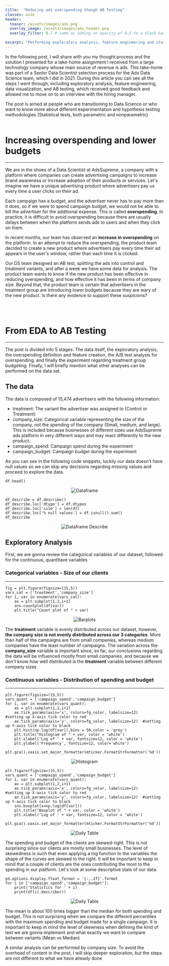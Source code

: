 ```yaml
---
title:  "Reducing ads overspending though AB Testing"
classes: wide
header:
  teaser: /assets/images/ads.png
  overlay_image: /assets/images/ads_header.png
  overlay_filter: 0.7 # same as adding an opacity of 0.5 to a black background

excerpt: "Performing exploratory analysis, feature engineering and statistical techniques to address business questions regarding ads overspending"
---
```

 

In the following post, I will share with you my thought process and the solution I presented for a take-home assignment I received from a large technology company whose main source of revenue is ads. This take-home was part of a Senior Data Scientist selection process for the Ads Data Science team, which I did in 2021. During this article you can see all the steps I went through, including exploratory analysis, feature engineering, data visualization, and AB testing, which received good feedback and allowed me to move on to an interview with the hiring manager.

The post is aimed at people who are transitioning to Data Science or who want to know more about different experimentation and hypothesis testing methodologies (Statistical tests, both parametric and nonparametric)
<br>
<br>

# Increasing overspending and lower budgets
---
We are in the shoes of a Data Scientist at AdsSupreme, a company with a platform where companies can create advertising campaigns to increase brand awareness or increase adoption of their products or services. Let's imagine we have a unique advertising product where advertisers pay us every time a user clicks on their ad.

Each campaign has a budget, and the advertiser never has to pay more than it does, so if we were to spend
campaign budget, we would not be able to bill the advertiser for the additional expense. This is called **overspending**. In practice, it is difficult to avoid overspending because there are usually delays between when the platform sends ads to users and when they click on them.

In recent months, our team has observed an **increase in overspending** on the platform. In an attempt to reduce the overspending, the product team decided to create a new product where advertisers pay every time their ad appears in the user's window, rather than each time it is clicked.

Our DS team designed an AB test, splitting the ads into control and treatment variants, and after a week we have some data for analysis. The product team wants to know if the new product has been effective in reducing overspending, and how effective it has been in terms of company size. Beyond that, the product team is certain that advertisers in the treatment group are introducing lower budgets because they are wary of the new product. Is there any evidence to support these suspicions?


<br>
<br>

# From EDA to AB Testing
---

The post is divided into 5 stages: The data itself, the exploratory analysis, the overspending definition and feature creation, the A/B test analysis for overspending, and finally the experiment regarding treatment group budgeting. Finally, I will briefly mention what other analyses can be performed on the data set.


## The data 

The data is composed of 15,474 advertisers with the following information:
- treatment: The variant the advertiser was assigned to (Control or Treatment)
- company_size: Categorical variable representing the size of the company, not the spending of the company (Small, medium, and large). This is
included because businesses of different sizes use AdsSupreme ads platform in very different ways and may react differently to the new product.
- campaign_spend: Campaign spend during the experiment
- campaign_budget: Campaign budget during the experiment

As you can see in the following code snippets, luckily our data doesn't have null values so we can skip any decisions regarding missing values and proceed to explore the data.
```
df.head()
```


<p align="center">
<img src="{{ site.url }}{{ site.baseurl }}/assets/images/ads_overspending/dataframe.PNG" alt="Dataframe">
</p>

```
df_describe = df.describe()
df_describe.loc['dtype'] = df.dtypes
df_describe.loc['size'] = len(df)
df_describe.loc['% null values'] = df.isnull().sum()
df_describe
```


<p align="center">
<img src="{{ site.url }}{{ site.baseurl }}/assets/images/ads_overspending/dataframe_describe.PNG" alt="Dataframe Describe">
</p>

## Exploratory Analysis
First, we are gonna review the categorical variables of our dataset, followed for the continuous, quantitave variables

### Categorical variables - Size of our clients
---

```
fig = plt.figure(figsize=(15,5))
vars_cat = ['treatment','company_size']
for i, var in enumerate(vars_cat):
    ax = plt.subplot(1,2,i+1)
    sns.countplot(df[var])
    plt.title("Count plot of " + var)  
```
<p align="center">
<img src="{{ site.url }}{{ site.baseurl }}/assets/images/ads_overspending/categorical_barplot.png" alt="Barplots">
</p>

The **treatment** variable is evenly distributed across our dataset, however, **the company size is not evenly distributed across our 3 categories**. More than half of the campaigns are from small companies, whereas medium companies have the least number of campaigns. The variation across the **company_size** variable is important since, so far, our conclusions regarding the data will be influenced mostly from small companies, and because we don't know how well distributed is the **treatment** variable between different company sizes


### Continuous variables - Distribution of spending and budget
---
```
plt.figure(figsize=(15,5))
vars_quant = ['campaign_spend','campaign_budget']
for i, var in enumerate(vars_quant):
    ax = plt.subplot(1,2,i+1)
    ax.tick_params(axis='x', colors=fg_color, labelsize=12)    #setting up X-axis tick color to red
    ax.tick_params(axis='y', colors=fg_color, labelsize=12)  #setting up Y-axis tick color to black
    plt.hist(np.log(df[var]),bins = 50,color = 'grey')
    plt.title("Histogram of " + var, color = 'white')
    plt.xlabel('Log of ' + var, fontsize=12, color = 'white')
    plt.ylabel('Frequency', fontsize=12, color='white')
    plt.gca().xaxis.set_major_formatter(mticker.FormatStrFormatter('%d'))
```

<p align="center">
<img src="{{ site.url }}{{ site.baseurl }}/assets/images/ads_overspending/histogram.png" alt="Histogram">
</p>

```
plt.figure(figsize=(15,5))
vars_quant = ['campaign_spend','campaign_budget']
for i, var in enumerate(vars_quant):
    ax = plt.subplot(1,2,i+1)
    ax.tick_params(axis='x', colors=fg_color, labelsize=12)    #setting up X-axis tick color to red
    ax.tick_params(axis='y', colors=fg_color, labelsize=12)  #setting up Y-axis tick color to black
    sns.boxplot(x=np.log(df[var]))
    plt.title("Boxplot of " + var, color = 'white')
    plt.xlabel('Log of ' + var, fontsize=12, color = 'white')
    plt.gca().xaxis.set_major_formatter(mticker.FormatStrFormatter('%d'))
```

<p align="center">
<img src="{{ site.url }}{{ site.baseurl }}/assets/images/ads_overspending/boxplot.png" alt="Daily Table">
</p>


The spending and budget of the clients are skewed-right. This is not surprising since our clients are mostly small businesses. The level of skewedness is such that even applying a log function to the variables the shape of the curves are skewed to the right. It will be important to keep in mind that a couple of clients are the ones contributing the most to the spending in our platform. Let's look at some descriptive stats of our data:

```
pd.options.display.float_format = '{:,.2f}'.format
for i in ['campaign_spend','campaign_budget']:
    print('Statistics for ' + i)
    print(df[i].describe())
```

<!-- | Variable    |campaign_spend | campaign_budget |
| ----------- | ------------- | --------------- |
| Count       | 15,474.00     | 15,474.00       |
| mean        | 4,903.04      | 5,772.61        |
| std         | 65,166.92     | 99,033.81       |
| min         | 0.36          | 0.09            |
| 25%         | 15.18         | 12.79           |
| 50%         | 50.09         | 48.82           |
|75%          | 236.55        | 252.32          |
| max         | 5,289,216.88  | 10,242,888.21   | -->


<p align="center">
<img src="{{ site.url }}{{ site.baseurl }}/assets/images/ads_overspending/stats_table.PNG" alt="Daily Table">
</p>

The mean is about 100 times bigger than the median for both spending and budget. This is not surprising when we compare the different percentiles with the maximum spending and budget made for a single campaign. It is important to keep in mind the level of skewness when defining the kind of test we are gonna implement and what exactly we want to compare between variants (Mean vs Median)

A similar analysis can be performed by company size. To avoid the overhead of content in the post, I will skip deeper exploration, but the steps are not different to what we have already done

